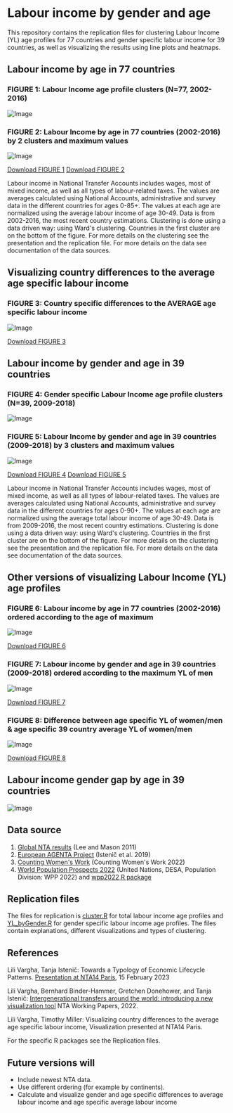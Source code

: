 # Labour income by gender and age

This repository contains the replication files for clustering Labour Income (YL) age profiles for 77 countries and gender specific labour income for 39 countries, as well as visualizing the results using line plots and heatmaps.

## Labour income by age in 77 countries

### FIGURE 1: Labour Income age profile clusters (N=77, 2002-2016)
![Image](https://user-images.githubusercontent.com/68189671/217822610-54cea992-75cc-4aea-8e8b-297c8cf04626.jpg)
### FIGURE 2: Labour Income by age in 77 countries (2002-2016) by 2 clusters and maximum values
![Image](https://user-images.githubusercontent.com/68189671/217785920-4581c8a6-f2b5-4398-b364-67ab416d3598.jpg)

[Download FIGURE 1](https://github.com/LiliVargha/Labour-Income_YL/blob/main/ClusterYL.jpg)
[Download FIGURE 2](https://github.com/LiliVargha/Labour-Income_YL/blob/main/YLclusterViz.jpg)

Labour income in National Transfer Accounts includes wages, most of mixed income, as well as all types of labour-related taxes. The values are averages calculated using National Accounts, administrative and survey data in the different countries for ages 0-85+. The values at each age are normalized using the average labour income of age 30-49. Data is from 2002-2016, the most recent country estimations. Clustering is done using a data driven way: using Ward's clustering. Countries in the first cluster are on the bottom of the figure. For more details on the clustering see the presentation and the replication file. For more details on the data see documentation of the data sources.

## Visualizing country differences to the average age specific labour income

### FIGURE 3: Country specific differences to the AVERAGE age specific labour income
![Image](https://user-images.githubusercontent.com/68189671/217836622-d93198e6-a023-49e9-a974-19a054af3033.jpg)

[Download FIGURE 3](https://github.com/LiliVargha/Labour-Income_YL/blob/main/YLdiftiles_o.jpg)

## Labour income by gender and age in 39 countries

### FIGURE 4: Gender specific Labour Income age profile clusters (N=39, 2009-2018)
![Image](https://user-images.githubusercontent.com/68189671/218099850-eeecb4f6-35a1-4091-85f5-3b8ff48825fc.jpg)
### FIGURE 5: Labour Income by gender and age in 39 countries (2009-2018) by 3 clusters and maximum values
![Image](https://user-images.githubusercontent.com/68189671/218101159-d2bca60e-1604-45d7-b011-2d4ab81ef889.jpg)

[Download FIGURE 4](https://github.com/LiliVargha/Labour-Income_YL/blob/main/YLbygenderCluster.jpg)
[Download FIGURE 5](https://github.com/LiliVargha/Labour-Income_YL/blob/main/YLbygenderVizCLUSTER.jpg)

Labour income in National Transfer Accounts includes wages, most of mixed income, as well as all types of labour-related taxes. The values are averages calculated using National Accounts, administrative and survey data in the different countries for ages 0-90+. The values at each age are normalized using the average total labour income of age 30-49. Data is from 2009-2016, the most recent country estimations. Clustering is done using a data driven way: using Ward's clustering.  Countries in the first cluster are on the bottom of the figure. For more details on the clustering see the presentation and the replication file. For more details on the data see documentation of the data sources.


## Other versions of visualizing Labour Income (YL) age profiles

### FIGURE 6: Labour income by age in 77 countries (2002-2016) ordered according to the age of maximum

![Image](https://user-images.githubusercontent.com/68189671/217782623-4506798e-7341-4f95-b84a-edbcf8892971.jpg)

[Download FIGURE 6](https://github.com/LiliVargha/Labour-Income_YL/blob/main/YLViz.jpg)

### FIGURE 7: Labour income by gender and age in 39 countries (2009-2018) ordered according to the maximum YL of men

![Image](https://user-images.githubusercontent.com/68189671/218069481-cc0bc883-f16f-400d-bbbb-918957958be1.jpg)

[Download FIGURE 7](https://github.com/LiliVargha/Labour-Income_YL/blob/main/YLbygenderViz.jpg)

### FIGURE 8: Difference between age specific YL of women/men & age specific 39 country average YL of women/men

![Image](https://user-images.githubusercontent.com/68189671/218082942-0b07d94b-89f9-4d5c-89c7-c089bfdf1b29.jpg)

[Download FIGURE 8](https://github.com/LiliVargha/Labour-Income_YL/blob/main/YLDIFbygenderViz.jpg)

## Labour income gender gap by age in 39 countries

![Image](https://user-images.githubusercontent.com/68189671/218196706-d27a9abd-f4c6-440e-bc07-048a4fd8047f.jpg)

## Data source
1. [Global NTA results](https://www.ntaccounts.org/web/nta/show/Browse%20database) (Lee and Mason 2011)
2. [European AGENTA Project](http://dataexplorer.wittgensteincentre.org/nta/) (Istenič et al. 2019)
3. [Counting Women's Work](https://www.countingwomenswork.org/data) (Counting Women's Work 2022)
4. [World Population Prospects 2022](https://population.un.org/wpp/) (United Nations, DESA, Population Division: WPP 2022) and [wpp2022 R package](https://github.com/PPgp/wpp2022)

## Replication files
The files for replication is [cluster.R](https://github.com/LiliVargha/Labour-Income_YL/blob/main/cluster.R) for total labour income age profiles and [YL_byGender.R](https://github.com/LiliVargha/Labour-Income_YL/blob/main/YL_byGender.R) for gender specific labour income age profiles. The files contain explanations, different visualizations and types of clustering.

## References
Lili Vargha, Tanja Istenič: Towards a Typology of Economic Lifecycle Patterns. [Presentation at NTA14 Paris](https://ntaccounts.org/web/nta/show/Documents/Meetings/NTA14%20Abstracts), 15 February 2023

Lili Vargha, Bernhard Binder-Hammer, Gretchen Donehower, and Tanja Istenič: [Intergenerational transfers around the world: introducing a new visualization tool](https://www.ntaccounts.org/web/nta/show/Working%20Papers) NTA Working Papers, 2022.  

Lili Vargha, Timothy Miller: Visualizing country differences to the average age specific labour income, Visualization presented at NTA14 Paris.

For the specific R packages see the Replication files.

## Future versions will
- Include newest NTA data.
- Use different ordering (for example by continents).
- Calculate and visualize gender and age specific differences to average labour income and age specific average labour income
